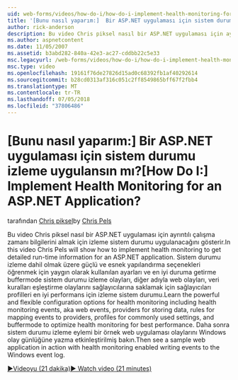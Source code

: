 ```yaml
---
uid: web-forms/videos/how-do-i/how-do-i-implement-health-monitoring-for-an-aspnet-application
title: '[Bunu nasıl yaparım:]  Bir ASP.NET uygulaması için sistem durumu izleme uygulansın mı? | Microsoft Docs'
author: rick-anderson
description: Bu video Chris piksel nasıl bir ASP.NET uygulaması için ayrıntılı çalışma zamanı bilgilerini almak için izleme sistem durumu uygulanacağını gösterir. Güçlü öğrenin ve...
ms.author: aspnetcontent
ms.date: 11/05/2007
ms.assetid: b3abd282-840a-42e3-ac27-cddbb22c5e33
msc.legacyurl: /web-forms/videos/how-do-i/how-do-i-implement-health-monitoring-for-an-aspnet-application
msc.type: video
ms.openlocfilehash: 19161f76de27826d15ad0c68392fb1af40292614
ms.sourcegitcommit: b28cd0313af316c051c2ff8549865bff67f2fbb4
ms.translationtype: MT
ms.contentlocale: tr-TR
ms.lasthandoff: 07/05/2018
ms.locfileid: "37806486"
---
```

<a name="how-do-i--implement-health-monitoring-for-an-aspnet-application"></a><span data-ttu-id="e033b-105">[Bunu nasıl yaparım:]  Bir ASP.NET uygulaması için sistem durumu izleme uygulansın mı?</span><span class="sxs-lookup"><span data-stu-id="e033b-105">[How Do I:]  Implement Health Monitoring for an ASP.NET Application?</span></span>
====================
<span data-ttu-id="e033b-106">tarafından [Chris piksel](https://twitter.com/chrispels)</span><span class="sxs-lookup"><span data-stu-id="e033b-106">by [Chris Pels](https://twitter.com/chrispels)</span></span>

<span data-ttu-id="e033b-107">Bu video Chris piksel nasıl bir ASP.NET uygulaması için ayrıntılı çalışma zamanı bilgilerini almak için izleme sistem durumu uygulanacağını gösterir.</span><span class="sxs-lookup"><span data-stu-id="e033b-107">In this video Chris Pels will show how to implement health monitoring to get detailed run-time information for an ASP.NET application.</span></span> <span data-ttu-id="e033b-108">Sistem durumu izleme dahil olmak üzere güçlü ve esnek yapılandırma seçenekleri öğrenmek için yaygın olarak kullanılan ayarları ve en iyi duruma getirme buffermode sistem durumu izleme olayları, diğer adıyla web olayları, veri kuralları eşleştirme olaylarını sağlayıcılarına saklamak için sağlayıcıları profilleri en iyi performans için izleme sistem durumu.</span><span class="sxs-lookup"><span data-stu-id="e033b-108">Learn the powerful and flexible configuration options for health monitoring including health monitoring events, aka web events, providers for storing data, rules for mapping events to providers, profiles for commonly used settings, and buffermode to optimize health monitoring for best performance.</span></span> <span data-ttu-id="e033b-109">Daha sonra sistem durumu izleme eylemi bir örnek web uygulaması olaylarını Windows olay günlüğüne yazma etkinleştirilmiş bakın.</span><span class="sxs-lookup"><span data-stu-id="e033b-109">Then see a sample web application in action with health monitoring enabled writing events to the Windows event log.</span></span>

[<span data-ttu-id="e033b-110">&#9654;Videoyu (21 dakika)</span><span class="sxs-lookup"><span data-stu-id="e033b-110">&#9654; Watch video (21 minutes)</span></span>](https://channel9.msdn.com/Blogs/ASP-NET-Site-Videos/how-do-i-implement-health-monitoring-for-an-aspnet-application)
